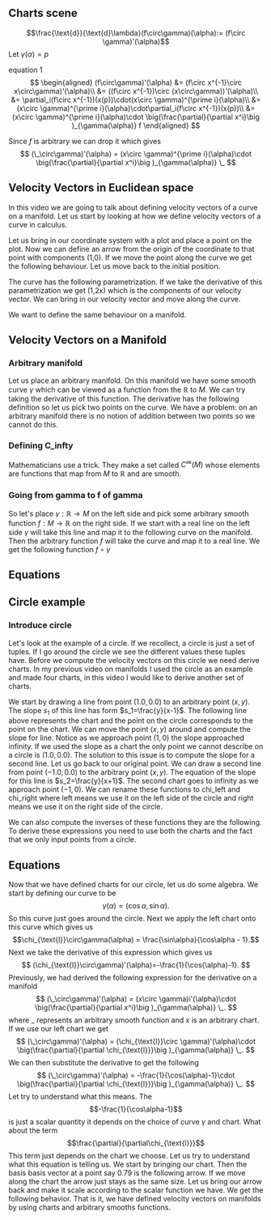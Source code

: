 ## Charts scene

$$\frac{\text{d}}{\text{d}\lambda}(f\circ\gamma)(\alpha):= (f\circ \gamma)'(\alpha)$$
Let $\gamma(\alpha)=p$ 

equation 1
$$
\begin{aligned}
(f\circ\gamma)'(\alpha) &= (f\circ x^{-1}\circ x\circ\gamma)'(\alpha)\\
&= ((f\circ x^{-1})\circ (x\circ\gamma))'(\alpha)\\
&= \partial_i(f\circ x^{-1})(x(p))\cdot(x\circ \gamma)^{\prime i}(\alpha)\\
&=(x\circ \gamma)^{\prime i}(\alpha)\cdot\partial_i(f\circ x^{-1})(x(p))\\
&=(x\circ \gamma)^{\prime i}(\alpha)\cdot \big(\frac{\partial}{\partial x^i}\big )_{\gamma(\alpha)} f
\end{aligned}
$$

Since $f$ is arbitrary we can drop it which gives
$$
(\_\circ\gamma)'(\alpha) = (x\circ \gamma)^{\prime i}(\alpha)\cdot \big(\frac{\partial}{\partial x^i}\big )_{\gamma(\alpha)} \_
$$

## Velocity Vectors in Euclidean space
In this video we are going to talk about defining velocity vectors of a curve on a manifold. Let us start by looking at how we define velocity vectors of a curve in calculus.

Let us bring in our coordinate system with a plot and place a point on the plot. Now we can define an arrow from the origin of the coordinate to that point with components (1,0). If we move the point along the curve we get the following behaviour. Let us move back to the initial position. 

The curve has the following parametrization. If we take the derivative of this parametrization we get (1,2x) which is the components of our velocity vector. We can bring in our velocity vector and move along the curve.

We want to define the same behaviour on a manifold.

## Velocity Vectors on a Manifold
### Arbitrary manifold
Let us place an arbitrary manifold. On this manifold we have some smooth curve $\gamma$ which can be viewed as a function from the $\mathbb{R}$ to $M$. We can try taking the derivative of this function. The derivative has the following definition so let us pick two points on the curve. We have a problem: on an arbitrary manifold there is no notion of addition between two points so we cannot do this.

### Defining C_infty
Mathematicians use a trick. They make a set called $C^{\infty}(M)$ whose elements are functions  that map from $M$ to $\mathbb{R}$ and are smooth.

### Going from gamma to f of gamma
So let's place $\gamma:\mathbb{R}\rightarrow M$ on the left side and pick some arbitrary smooth function $f:M\rightarrow \mathbb{R}$ on the right side. If we start with a real line on the left side $\gamma$ will take this line and map it to the following curve on the manifold. Then the arbitrary function $f$ will take the curve and map it to a real line. We get the following function $f\circ \gamma$
## Equations


## Circle example
### Introduce circle
Let's look at the example of a circle. If we recollect, a circle is just a set of tuples. If I go around the circle we see the different values these tuples have. Before we compute the velocity vectors on this circle we need derive charts. In my previous video on manifolds I used the circle as an example and made four charts, in this video I would like to derive another set of charts.

We start by drawing a line from point $(1.0,0.0)$ to an arbitrary point $(x,y)$. The slope $s_1$ of this line has form $s_1=\frac{y}{x-1}$. The following line above represents the chart and the point on the circle corresponds to the point on the chart. We can move the point $(x,y)$ around and compute the slope for line. Notice as we approach point $(1,0)$ the slope approached infinity. If we used the slope as a chart the only point we cannot describe on a circle is $(1.0,0.0)$. The solution to this issue is to compute the slope for a second line. Let us go back to our original point. We can draw a second line from point $(-1.0,0.0)$ to the arbitrary point $(x,y)$. The equation of the slope for this line is $s_2=\frac{y}{x+1}$.  The second chart goes to infinity as we approach point $(-1,0)$. We can rename these functions to chi_left and chi_right where left means we use it on the left side of the circle and right means we use it on the right side of the circle.

We can also compute the inverses of these functions they are the following. To derive these expressions you need to use both the charts and the fact that we only input points from a circle.

## Equations
Now that we have defined charts for our circle, let us do some algebra. We start by defining our curve to be $$\gamma(\alpha)=(\cos\alpha,\sin\alpha).$$So this curve just goes around the circle. Next we apply the left chart onto this curve which gives us $$\chi_{\text{l}}\circ\gamma(\alpha) = \frac{\sin\alpha}{\cos\alpha - 1}.$$ Next we take the derivative of this expression which gives us
$$
(\chi_{\text{l}}\circ\gamma)'(\alpha)=-\frac{1}{\cos(\alpha)-1}.
$$
Previously, we had derived the following expression for the derivative on a manifold
$$
(\_\circ\gamma)'(\alpha) = (x\circ \gamma)i'(\alpha)\cdot \big(\frac{\partial}{\partial x^i}\big )_{\gamma(\alpha)} \_.
$$
where $\_$ represents an arbitrary smooth function and $x$ is an arbitrary chart.
If we use our left chart we get
$$
(\_\circ\gamma)'(\alpha) = (\chi_{\text{l}}\circ \gamma)'(\alpha)\cdot \big(\frac{\partial}{\partial \chi_{\text{l}}}\big )_{\gamma(\alpha)} \_.
$$
We can then substitute the derivative to get the following
$$
(\_\circ\gamma)'(\alpha) = -\frac{1}{\cos(\alpha)-1}\cdot \big(\frac{\partial}{\partial \chi_{\text{l}}}\big )_{\gamma(\alpha)} \_.
$$
Let try to understand what this means. The $$-\frac{1}{\cos\alpha-1}$$ is just a scalar quantity it depends on the choice of curve $\gamma$ and chart. What about the term $$\frac{\partial}{\partial\chi_{\text{l}}}$$
This term just depends on the chart we choose. Let us try to understand what this equation is telling us. We start by bringing our chart. Then the basis basis vector at a point say 0.79 is the following arrow. If we move along the chart the arrow just stays as the same size. Let us bring our arrow back and make it scale according to the scalar function we have. We get the following behavior. That is it, we have defined velocity vectors on manifolds by using charts and arbitrary smooths functions.


